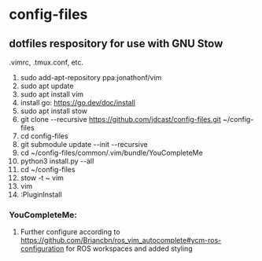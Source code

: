 # config-files
## dotfiles respository for use with GNU Stow
.vimrc, .tmux.conf, etc.

1. sudo add-apt-repository ppa:jonathonf/vim
2. sudo apt update
3. sudo apt install vim 
4. install go: https://go.dev/doc/install
5. sudo apt install stow
6. git clone --recursive https://github.com/jdcast/config-files.git ~/config-files
7. cd config-files
8. git submodule update --init --recursive
9. cd ~/config-files/common/.vim/bundle/YouCompleteMe
10. python3 install.py --all 
11. cd ~/config-files  
12. stow -t ~ vim
13. vim
14. :PluginInstall 

### YouCompleteMe:
1. Further configure according to https://github.com/Briancbn/ros_vim_autocomplete#ycm-ros-configuration for ROS workspaces and added styling
